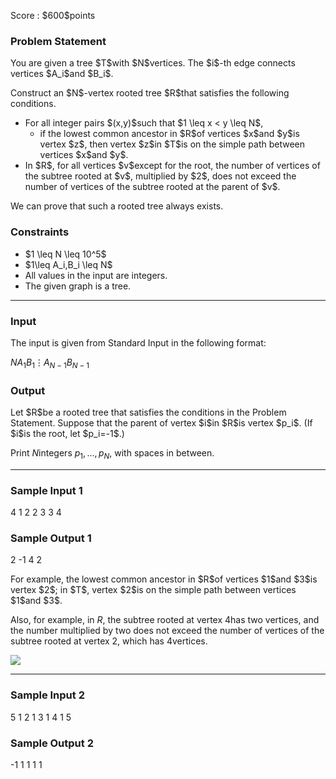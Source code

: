
<div>

<span>

<span>

<p>
Score : $600$points
</p>

<div>

<section>

### **Problem Statement**

<p>
You are given a tree $T$with $N$vertices.  The $i$-th edge connects vertices $A_i$and $B_i$.
</p>

<p>
Construct an $N$-vertex rooted tree $R$that satisfies the following conditions.
</p>

<ul>

<li>
For all integer pairs $(x,y)$such that $1 \leq x < y \leq N$,
<ul>

<li>
if the lowest common ancestor in $R$of vertices $x$and $y$is vertex $z$, then vertex $z$in $T$is on the simple path between vertices $x$and $y$.
</li>

</ul>

</li>

<li>
In $R$, for all vertices $v$except for the root, the number of vertices of the subtree rooted at $v$, multiplied by $2$, does not exceed the number of vertices of the subtree rooted at the parent of $v$.
</li>

</ul>

<p>
We can prove that such a rooted tree always exists.
</p>

</section>

</div>

<div>

<section>

### **Constraints**

<ul>

<li>
$1 \leq N \leq 10^5$
</li>

<li>
$1\leq A_i,B_i \leq N$
</li>

<li>
All values in the input are integers.
</li>

<li>
The given graph is a tree.
</li>

</ul>

</section>

</div>

---

<div>

<div>

<section>

### **Input**

<p>
The input is given from Standard Input in the following format:
</p>

<div>

$N$$A_1$$B_1$$\vdots$$A_{N-1}$$B_{N-1}$
</div>

</section>

</div>

<div>

<section>

### **Output**

<p>
Let $R$be a rooted tree that satisfies the conditions in the Problem Statement.  Suppose that the parent of vertex $i$in $R$is vertex $p_i$.  (If $i$is the root, let $p_i=-1$.)

Print $N$integers $p_1,\ldots,p_N$, with spaces in between.
</p>

</section>

</div>

</div>

---

<div>

<section>

### **Sample Input 1**

<div>

4
1 2
2 3
3 4

</div>

</section>

</div>

<div>

<section>

### **Sample Output 1**

<div>

2 -1 4 2

</div>

<p>
For example, the lowest common ancestor in $R$of vertices $1$and $3$is vertex $2$; in $T$, vertex $2$is on the simple path between vertices $1$and $3$.

Also, for example, in $R$, the subtree rooted at vertex $4$has two vertices, and the number multiplied by two does not exceed the number of vertices of the subtree rooted at vertex $2$, which has $4$vertices.
</p>

<p>

<img src="https://img.atcoder.jp/abc291/7c68a1da41dbfff60a08aad4fe182376.png">

</img>

</p>

</section>

</div>

---

<div>

<section>

### **Sample Input 2**

<div>

5
1 2
1 3
1 4
1 5

</div>

</section>

</div>

<div>

<section>

### **Sample Output 2**

<div>

-1 1 1 1 1

</div>

</section>

</div>

</span>

</span>

</div>
